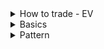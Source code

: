<details>
<summary>How to trade - EV</summary>
<br>

  <img width="857" alt="image" src="https://user-images.githubusercontent.com/75510135/204208368-bbebb6ee-e5cf-4deb-98ea-ac70582803a5.png">

  ![image](https://user-images.githubusercontent.com/75510135/204178853-ce9cf97a-5ce6-4c15-b462-adb573bb035f.png)
  
  <img width="932" alt="image" src="https://user-images.githubusercontent.com/75510135/204181151-8060f1b1-5266-4f57-846e-7bbf0c95b72b.png">

  <img width="965" alt="image" src="https://user-images.githubusercontent.com/75510135/204182902-ab18e7c3-277c-41be-a9ce-5ccc65443a97.png">

  <img width="975" alt="image" src="https://user-images.githubusercontent.com/75510135/204183154-d83b8b54-e4a8-44fb-9a39-e22f00278832.png">

  <img width="955" alt="image" src="https://user-images.githubusercontent.com/75510135/204186053-69e2e432-f28a-41d0-9275-970042443d19.png">

  <img width="960" alt="image" src="https://user-images.githubusercontent.com/75510135/204186742-bcae9ee1-a477-4a6b-b783-03fd1aca8919.png">

  <img width="951" alt="image" src="https://user-images.githubusercontent.com/75510135/204187181-d2203e3e-0328-4a95-a843-bfd8b7af972f.png">

  <img width="960" alt="image" src="https://user-images.githubusercontent.com/75510135/204196265-e4b3d880-0717-4683-a4de-6ef9d52e4466.png">
  
  - eg
  <img width="986" alt="image" src="https://user-images.githubusercontent.com/75510135/204196842-62866851-3eb7-4791-90df-adf93d3e82e6.png">

  <img width="584" alt="image" src="https://user-images.githubusercontent.com/75510135/204207648-9c835677-e232-474c-8bec-e2612f797b3b.png">

  <img width="901" alt="image" src="https://user-images.githubusercontent.com/75510135/204209100-fdfa66fc-91e3-4f8a-99b4-71155b776fab.png">

  
  
</details>


<details>
<summary>Basics</summary>
<br>

<img width="917" alt="image" src="https://user-images.githubusercontent.com/75510135/204421967-79fbed7d-1cb0-425d-8b51-cdc0078ac530.png">
<img width="991" alt="image" src="https://user-images.githubusercontent.com/75510135/204422361-a92122e1-f38a-4814-8598-375be5705003.png">
<img width="1036" alt="image" src="https://user-images.githubusercontent.com/75510135/204422854-814c96c8-8e6a-4dec-8a40-b8f470fa7487.png">
<img width="912" alt="image" src="https://user-images.githubusercontent.com/75510135/204423069-e175faf3-09bf-4e12-83c6-f085729b637e.png">
<img width="569" alt="image" src="https://user-images.githubusercontent.com/75510135/204424675-6acaa892-1926-4223-87e1-2240378a3e0c.png">
<img width="963" alt="image" src="https://user-images.githubusercontent.com/75510135/204425625-f4f7826f-fa77-4e7f-ab86-2e729fac7ebc.png">
<img width="591" alt="image" src="https://user-images.githubusercontent.com/75510135/204425860-87618105-423a-4234-b4b1-0a0837ec6a4f.png">

   - Guidelines
      1. if 3rd wave is longest then 1st n 5th wave might be same in terms of time and price
      2. if 2nd wave takes a sharp(correction) movement then 4th wave will be a complex and sideways shape
      3. A correction usually finds its lowest point in the area of 4th wave of the preceeding impulse wave of same degree

<img width="855" alt="image" src="https://user-images.githubusercontent.com/75510135/204441459-89f8ae91-c4b9-419b-af5a-d37e0cf4eba1.png">
     - eg for 2nd guideline
  <img width="916" alt="image" src="https://user-images.githubusercontent.com/75510135/204441604-5658dc41-b9c4-4498-9fe8-67497154ca14.png">
  - eg for 3rd guideline
  <img width="596" alt="image" src="https://user-images.githubusercontent.com/75510135/204442365-44fa52b6-f9a8-4b9d-8770-2f10b651dd61.png">
  <img width="855" alt="image" src="https://user-images.githubusercontent.com/75510135/204447632-95e254af-5b64-48bb-81bf-19fa8b7307d3.png">
  <img width="906" alt="image" src="https://user-images.githubusercontent.com/75510135/204449498-7192e184-7487-488f-961e-63882a4eb055.png">
    - correct labeling
  <img width="508" alt="image" src="https://user-images.githubusercontent.com/75510135/204451617-d3afbf21-ac0a-4f70-b39c-2f75177e142c.png">
  <img width="510" alt="image" src="https://user-images.githubusercontent.com/75510135/204452136-4825d5a8-847e-4091-a608-43dd5170fd17.png">
    - wave A,C , subdivide into 5 and B into 3
  <img width="444" alt="image" src="https://user-images.githubusercontent.com/75510135/204454918-416b1c95-271b-4397-904e-cbde9e7f5498.png">

   - downward trend , Corrective wave
  <img width="788" alt="image" src="https://user-images.githubusercontent.com/75510135/204456691-78a82c14-ab91-4ae3-bc96-4bc770d9a4bc.png">
  <img width="804" alt="image" src="https://user-images.githubusercontent.com/75510135/204459841-35d3fa2f-2ae8-49bc-b379-398eef0a55e8.png">
  <img width="822" alt="image" src="https://user-images.githubusercontent.com/75510135/204460146-e155b91b-7b36-45de-b705-0366ec76affd.png">
  <img width="827" alt="image" src="https://user-images.githubusercontent.com/75510135/204465210-6edd732c-ba05-4774-be38-b645034a2a2b.png">
  <img width="985" alt="image" src="https://user-images.githubusercontent.com/75510135/204465751-2795ea98-3874-4c47-bc88-2226d5691be4.png">
  <img width="678" alt="image" src="https://user-images.githubusercontent.com/75510135/204467244-09f98cb0-64f8-46e9-af41-5ba4d69e737e.png">
  - whatif counting is down wrong way
    1. if pattern is made wrong then EXIT the trade
  <img width="676" alt="image" src="https://user-images.githubusercontent.com/75510135/204468877-4f492c9d-c172-42c9-85ba-55721501717d.png">
  <img width="517" alt="image" src="https://user-images.githubusercontent.com/75510135/204469473-38108bc4-d0bb-4d6d-9bec-5bdbbed50131.png">
  <img width="688" alt="image" src="https://user-images.githubusercontent.com/75510135/204470068-0ada8019-880a-4586-bb63-a908bff0b711.png">
  
  - quiz , to count 
  <img width="798" alt="image" src="https://user-images.githubusercontent.com/75510135/204476439-3dc77490-3b33-431f-a246-f57b2f607c3e.png">

  
  
</details>


<details>
<summary>Pattern</summary>
<br>

  
  
</details>
